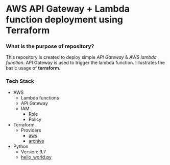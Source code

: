# AWS API Gateway + Lambda function deployment using Terraform

### What is the purpose of repository?
This repository is created to deploy simple *API Gateway* & *AWS lambda function*. API Gateway is used to trigger the lambda function. Iillustrates the basic usage of **terraform**.

### Tech Stack
* AWS
  * Lambda functions
  * API Gateway
  * IAM
    *  Role
    *  Policy
* Terraform
  * Providers 
    * [aws](https://registry.terraform.io/providers/hashicorp/aws/latest/docs)
    * [archive](https://registry.terraform.io/providers/hashicorp/archive/latest/docs)
* Python
  * Version: 3.7
  * [hello_world.py](https://github.com/aniketskulkarni/aws-lambda-using-terraform/blob/main/lambda-source-code/hello_world.py)
